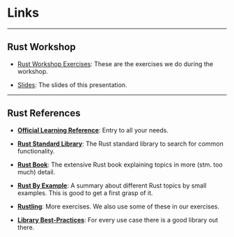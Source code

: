 <!-- markdownlint-disable-file MD034 MD033 MD001 MD024 MD026-->

# Links

---

## Rust Workshop

- [Rust Workshop Exercises](https://github.com/sdsc-ordes/rust-workshop): These
  are the exercises we do during the workshop.

- [Slides](https://sdsc-ordes.github.io/technical-presentation/gh-pages/rust-workshop):
  The slides of this presentation.

---

## Rust References

- [**Official Learning Reference**](https://www.rust-lang.org/learn): Entry to
  all your needs.

- [**Rust Standard Library**](https://doc.rust-lang.org/std): The Rust standard
  library to search for common functionality.

- [**Rust Book**](https://doc.rust-lang.org/book): The extensive Rust book
  explaining topics in more (stm. too much) detail.

- [**Rust By Example**](https://doc.rust-lang.org/rust-by-example): A summary
  about different Rust topics by small examples. This is good to get a first
  grasp of it.

- [**Rustling**](https://rustlings.cool/): More exercises. We also use some of
  these in our exercises.

- [**Library Best-Practices**](https://blessed.rs/crates#section-common-subsection-error-handling):
  For every use case there is a good library out there.
